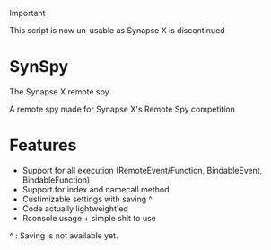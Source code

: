 
> [!IMPORTANT]  
> This script is now un-usable as Synapse X is discontinued

# SynSpy
The Synapse X remote spy

A remote spy made for Synapse X's Remote Spy competition

# Features

* Support for all execution (RemoteEvent/Function, BindableEvent, BindableFunction)
* Support for index and namecall method
* Custimizable settings with saving ^
* Code actually lightweight'ed
* Rconsole usage + simple shit to use

^ : Saving is not available yet.
